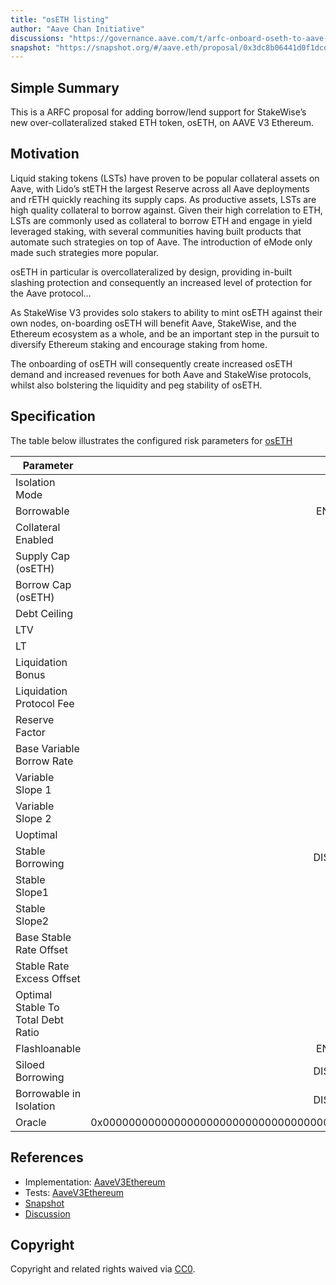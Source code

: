 ```yaml
---
title: "osETH listing"
author: "Aave Chan Initiative"
discussions: "https://governance.aave.com/t/arfc-onboard-oseth-to-aave-v3-on-ethereum/16913"
snapshot: "https://snapshot.org/#/aave.eth/proposal/0x3dc8b06441d0f1dcd6f4a53d06d62e9bb1ac87ced19020d9c735854bbf68b835"
---
```


## Simple Summary

This is a ARFC proposal for adding borrow/lend support for StakeWise’s new over-collateralized staked ETH token, osETH, on AAVE V3 Ethereum.

## Motivation

Liquid staking tokens (LSTs) have proven to be popular collateral assets on Aave, with Lido’s stETH the largest Reserve across all Aave deployments and rETH quickly reaching its supply caps. As productive assets, LSTs are high quality collateral to borrow against. Given their high correlation to ETH, LSTs are commonly used as collateral to borrow ETH and engage in yield leveraged staking, with several communities having built products that automate such strategies on top of Aave. The introduction of eMode only made such strategies more popular.

osETH in particular is overcollateralized by design, providing in-built slashing protection and consequently an increased level of protection for the Aave protocol…

As StakeWise V3 provides solo stakers to ability to mint osETH against their own nodes, on-boarding osETH will benefit Aave, StakeWise, and the Ethereum ecosystem as a whole, and be an important step in the pursuit to diversify Ethereum staking and encourage staking from home.

The onboarding of osETH will consequently create increased osETH demand and increased revenues for both Aave and StakeWise protocols, whilst also bolstering the liquidity and peg stability of osETH.

## Specification

The table below illustrates the configured risk parameters for [osETH](https://etherscan.io/address/0xf1C9acDc66974dFB6dEcB12aA385b9cD01190E38)

| Parameter                          |                                      Value |
| ---------------------------------- | -----------------------------------------: |
| Isolation Mode                     |                                       true |
| Borrowable                         |                                    ENABLED |
| Collateral Enabled                 |                                       true |
| Supply Cap (osETH)                 |                                     15,000 |
| Borrow Cap (osETH)                 |                                      1,000 |
| Debt Ceiling                       |                                      USD 0 |
| LTV                                |                                       71 % |
| LT                                 |                                       76 % |
| Liquidation Bonus                  |                                       10 % |
| Liquidation Protocol Fee           |                                       10 % |
| Reserve Factor                     |                                       15 % |
| Base Variable Borrow Rate          |                                        0 % |
| Variable Slope 1                   |                                        7 % |
| Variable Slope 2                   |                                      300 % |
| Uoptimal                           |                                       45 % |
| Stable Borrowing                   |                                   DISABLED |
| Stable Slope1                      |                                        0 % |
| Stable Slope2                      |                                        0 % |
| Base Stable Rate Offset            |                                        0 % |
| Stable Rate Excess Offset          |                                        0 % |
| Optimal Stable To Total Debt Ratio |                                        0 % |
| Flashloanable                      |                                    ENABLED |
| Siloed Borrowing                   |                                   DISABLED |
| Borrowable in Isolation            |                                   DISABLED |
| Oracle                             | 0x0000000000000000000000000000000000000000 |

## References

- Implementation: [AaveV3Ethereum](https://github.com/bgd-labs/aave-proposals-v3/blob/main/src/20240320_AaveV3Ethereum_OsETHListing/AaveV3Ethereum_OsETHListing_20240320.sol)
- Tests: [AaveV3Ethereum](https://github.com/bgd-labs/aave-proposals-v3/blob/main/src/20240320_AaveV3Ethereum_OsETHListing/AaveV3Ethereum_OsETHListing_20240320.t.sol)
- [Snapshot](https://snapshot.org/#/aave.eth/proposal/0x3dc8b06441d0f1dcd6f4a53d06d62e9bb1ac87ced19020d9c735854bbf68b835)
- [Discussion](https://governance.aave.com/t/arfc-onboard-oseth-to-aave-v3-on-ethereum/16913)

## Copyright

Copyright and related rights waived via [CC0](https://creativecommons.org/publicdomain/zero/1.0/).
